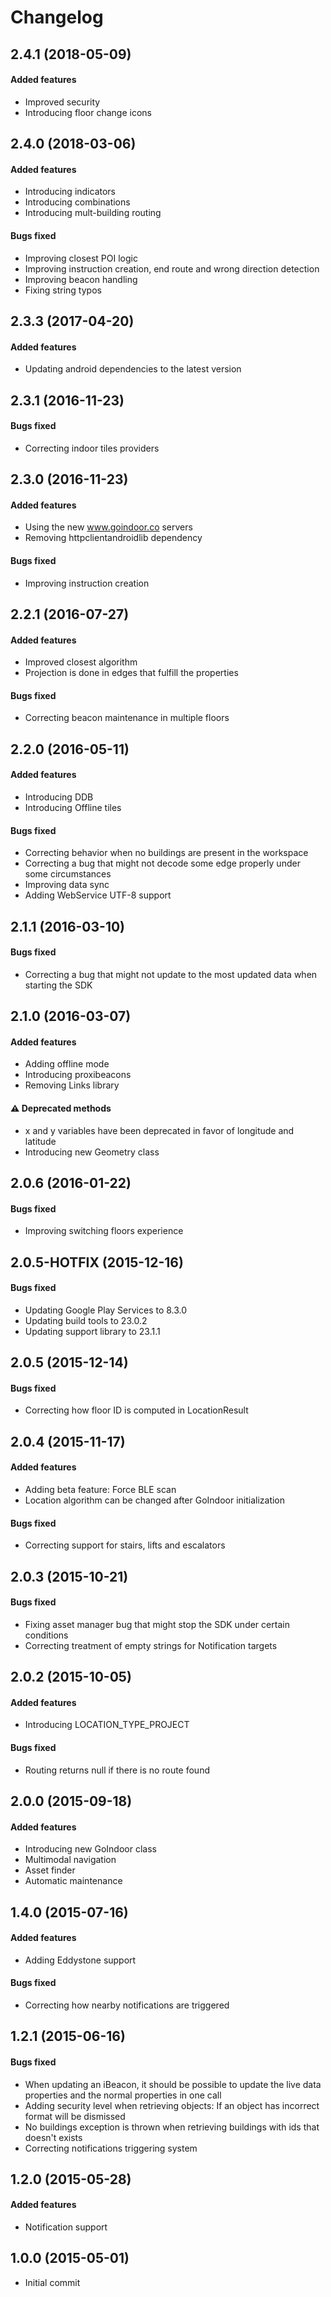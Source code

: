 # Changelog

## 2.4.1 (2018-05-09)
#### Added features
- Improved security
- Introducing floor change icons


## 2.4.0 (2018-03-06)
#### Added features
- Introducing indicators
- Introducing combinations
- Introducing mult-building routing

#### Bugs fixed
- Improving closest POI logic
- Improving instruction creation, end route and wrong direction detection
- Improving beacon handling
- Fixing string typos


## 2.3.3 (2017-04-20)
#### Added features
- Updating android dependencies to the latest version


## 2.3.1 (2016-11-23)
#### Bugs fixed
- Correcting indoor tiles providers


## 2.3.0 (2016-11-23)
#### Added features
- Using the new www.goindoor.co servers
- Removing httpclientandroidlib dependency

#### Bugs fixed
- Improving instruction creation


## 2.2.1 (2016-07-27)
#### Added features
- Improved closest algorithm
- Projection is done in edges that fulfill the properties

#### Bugs fixed
- Correcting beacon maintenance in multiple floors


## 2.2.0 (2016-05-11)
#### Added features
- Introducing DDB
- Introducing Offline tiles

#### Bugs fixed
- Correcting behavior when no buildings are present in the workspace
- Correcting a bug that might not decode some edge properly under some circumstances
- Improving data sync
- Adding WebService UTF-8 support

## 2.1.1 (2016-03-10)
#### Bugs fixed
- Correcting a bug that might not update to the most updated data when starting the SDK


## 2.1.0 (2016-03-07)
#### Added features
- Adding offline mode
- Introducing proxibeacons
- Removing Links library

#### :warning: Deprecated methods
- x and y variables have been deprecated in favor of longitude and latitude
- Introducing new Geometry class


## 2.0.6 (2016-01-22)
#### Bugs fixed
- Improving switching floors experience


## 2.0.5-HOTFIX (2015-12-16)
#### Bugs fixed
- Updating Google Play Services to 8.3.0
- Updating build tools to 23.0.2
- Updating support library to 23.1.1


## 2.0.5 (2015-12-14)
#### Bugs fixed
- Correcting how floor ID is computed in LocationResult


## 2.0.4 (2015-11-17)
#### Added features
- Adding beta feature: Force BLE scan
- Location algorithm can be changed after GoIndoor initialization

#### Bugs fixed
- Correcting support for stairs, lifts and escalators


## 2.0.3 (2015-10-21)
#### Bugs fixed
- Fixing asset manager bug that might stop the SDK under certain conditions
- Correcting treatment of empty strings for Notification targets


## 2.0.2 (2015-10-05)
#### Added features
- Introducing LOCATION_TYPE_PROJECT

#### Bugs fixed
- Routing returns null if there is no route found


## 2.0.0 (2015-09-18)
#### Added features
- Introducing new GoIndoor class
- Multimodal navigation
- Asset finder
- Automatic maintenance


## 1.4.0 (2015-07-16)
#### Added features
- Adding Eddystone support

#### Bugs fixed
- Correcting how nearby notifications are triggered


## 1.2.1 (2015-06-16)
#### Bugs fixed
- When updating an iBeacon, it should be possible to update the live data properties and the normal properties in one call
- Adding security level when retrieving objects: If an object has incorrect format will be dismissed
- No buildings exception is thrown when retrieving buildings with ids that doesn't exists
- Correcting notifications triggering system


## 1.2.0 (2015-05-28)

#### Added features
- Notification support


## 1.0.0 (2015-05-01)
- Initial commit
